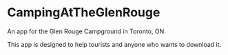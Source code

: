 CampingAtTheGlenRouge
=====================

An app for the Glen Rouge Campground in Toronto, ON.

This app is designed to help tourists and anyone who wants to download it.
